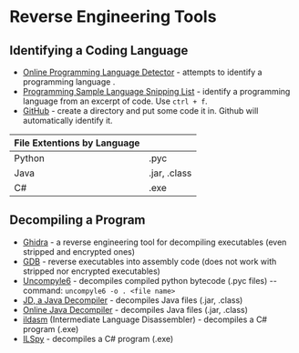 # Reverse Engineering Tools



## Identifying a Coding Language
- [Online Programming Language Detector](https://creativetechguy.com/utilities/codedetector) - attempts to identify a programming language .
- [Programming Sample Language Snipping List](https://ideone.com/samples) - identify a programming language from an excerpt of code. Use `ctrl + f`. <br />
- [GitHub](https://github.com/) - create a directory and put some code it in. Github will automatically identify it. <br />

| File Extentions by Language | |
| -------- | - |
| Python | .pyc |
| Java | .jar, .class |
| C# | .exe |

## Decompiling a Program
- [Ghidra](https://ghidra-sre.org/) - a reverse engineering tool for decompiling executables (even stripped and encrypted ones)
- [GDB](http://www.gdbtutorial.com/tutorial/how-install-gdb) - reverse executables into assembly code (does not work with stripped nor encrypted executables)
- [Uncompyle6](https://pypi.org/project/uncompyle6/) - decompiles compiled python bytecode (.pyc files) -- command: `uncompyle6 -o . <file name>`
-  [JD, a Java Decompiler](https://java-decompiler.github.io/) - decompiles Java files (.jar, .class)
-  [Online Java Decompiler](http://www.javadecompilers.com/) - decompiles Java files (.jar, .class)
-  [ildasm](https://docs.microsoft.com/en-us/dotnet/standard/assembly/view-contents) (Intermediate Language Disassembler)  - decompiles a C# program (.exe) 
- [ILSpy](https://github.com/icsharpcode/ILSpy) - decompiles a C# program (.exe) 
